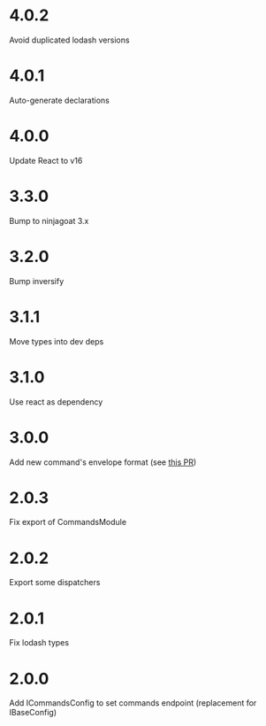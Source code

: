 # 4.0.2

Avoid duplicated lodash versions

# 4.0.1

Auto-generate declarations

# 4.0.0

Update React to v16

# 3.3.0

Bump to ninjagoat 3.x

# 3.2.0

Bump inversify

# 3.1.1

Move types into dev deps

# 3.1.0

Use react as dependency

# 3.0.0

Add new command's envelope format (see [this PR](https://github.com/tierratelematics/ninjagoat-commands/pull/1))

# 2.0.3

Fix export of CommandsModule

# 2.0.2

Export some dispatchers

# 2.0.1

Fix lodash types

# 2.0.0

Add ICommandsConfig to set commands endpoint (replacement for IBaseConfig)